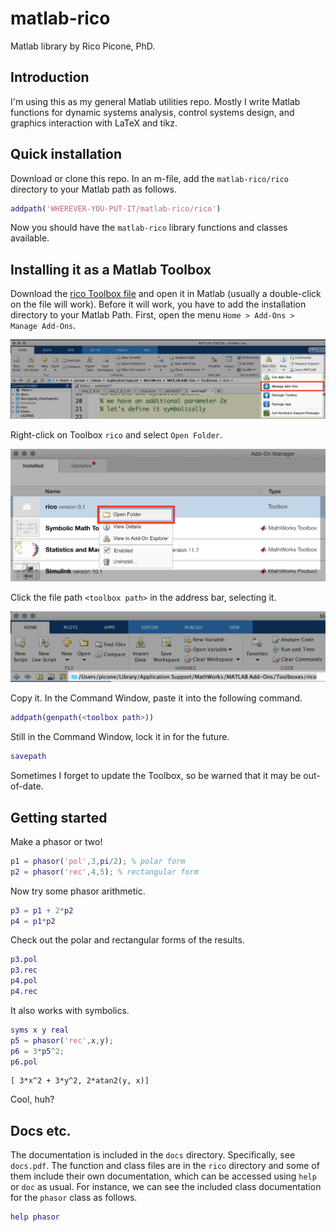 # matlab-rico

Matlab library by Rico Picone, PhD.

## Introduction

I'm using this as my general Matlab utilities repo. Mostly I write Matlab functions for dynamic systems analysis, control systems design, and graphics interaction with LaTeX and tikz.

## Quick installation

Download or clone this repo. In an m-file, add the `matlab-rico/rico` directory to your Matlab path as follows.

```matlab
addpath('WHEREVER-YOU-PUT-IT/matlab-rico/rico')
```

Now you should have the `matlab-rico` library functions and classes available.

## Installing it as a Matlab Toolbox

Download the [rico Toolbox file](https://github.com/ricopicone/matlab-rico/raw/master/rico.mltbx) and open it in Matlab (usually a double-click on the file will work). Before it will work, you have to add the installation directory to your Matlab Path. First, open the menu `Home > Add-Ons > Manage Add-Ons`.

![manage add-ons](images/manage-addons.png)

Right-click on Toolbox `rico` and select `Open Folder`.

![open toolbox directory](images/open-toolbox-directory.png)

Click the file path `<toolbox path>` in the address bar, selecting it. 

![copy-directory](images/copy-directory.png)

Copy it. In the Command Window, paste it into the following command.

```matlab
addpath(genpath(<toolbox path>))
```

Still in the Command Window, lock it in for the future.

```matlab
savepath
```

Sometimes I forget to update the Toolbox, so be warned that it may be out-of-date.

## Getting started

Make a phasor or two!

```matlab
p1 = phasor('pol',3,pi/2); % polar form
p2 = phasor('rec',4,5); % rectangular form
```

Now try some phasor arithmetic.

```matlab
p3 = p1 + 2*p2
p4 = p1*p2
```

Check out the polar and rectangular forms of the results.

```matlab
p3.pol
p3.rec
p4.pol
p4.rec
```

It also works with symbolics.

```matlab
syms x y real
p5 = phasor('rec',x,y);
p6 = 3*p5^2;
p6.pol
```
```
[ 3*x^2 + 3*y^2, 2*atan2(y, x)]
```

Cool, huh?

## Docs etc.

The documentation is included in the `docs` directory. Specifically, see `docs.pdf`. The function and class files are in the `rico` directory and some of them include their own documentation, which can be accessed using `help` or `doc` as usual. For instance, we can see the included class documentation for the `phasor` class as follows.

```matlab
help phasor
```